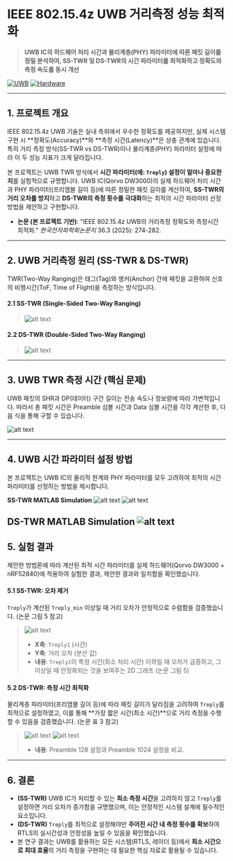 # IEEE 802.15.4z UWB 거리측정 성능 최적화

> **UWB IC의 하드웨어 처리 시간과 물리계층(PHY) 파라미터에 따른 패킷 길이를 정밀 분석하여, SS-TWR 및 DS-TWR의 시간 파라미터를 최적화하고 정확도와 측정 속도를 동시 개선**

[![UWB](https://img.shields.io/badge/UWB-IEEE%20802.15.4z-blue)](https://www.ieee802.org/15/pub/TG4z.html)
[![Hardware](https://img.shields.io/badge/Hardware-DW3000%20+%20nRF52840-orange)]()

---

## 1. 프로젝트 개요

IEEE 802.15.4z UWB 기술은 실내 측위에서 우수한 정확도를 제공하지만, 실제 시스템 구현 시 **정확도(Accuracy)**와 **측정 시간(Latency)**은 상충 관계에 있습니다. 특히 거리 측정 방식(SS-TWR vs DS-TWR)이나 물리계층(PHY) 파라미터 설정에 따라 이 두 성능 지표가 크게 달라집니다.

본 프로젝트는 UWB TWR 방식에서 **시간 파라미터(예: `Treply`) 설정이 얼마나 중요한지**를 실험적으로 규명합니다. UWB IC(Qorvo DW3000)의 실제 하드웨어 처리 시간과 PHY 파라미터(프리앰블 길이 등)에 따른 정밀한 패킷 길이를 계산하여, **SS-TWR의 거리 오차를 방지**하고 **DS-TWR의 측정 횟수를 극대화**하는 최적의 시간 파라미터 선정 방법을 제안하고 구현합니다.

* **논문 (본 프로젝트 기반)**: "IEEE 802.15.4z UWB의 거리측정 정확도와 측정시간 최적화." *한국전자파학회논문지* 36.3 (2025): 274-282.

---

## 2. UWB 거리측정 원리 (SS-TWR & DS-TWR)

TWR(Two-Way Ranging)은 태그(Tag)와 앵커(Anchor) 간에 패킷을 교환하여 신호의 비행시간(ToF, Time of Flight)을 측정하는 방식입니다.

#### 2.1 SS-TWR (Single-Sided Two-Way Ranging)
> ![alt text](/imgs/image-2.png)

#### 2.2 DS-TWR (Double-Sided Two-Way Ranging)
> ![alt text](/imgs/image-3.png)

---

## 3. UWB TWR 측정 시간 (핵심 문제)

UWB 패킷의 SHR과 DP(데이터) 구간 길이는 전송 속도나 정보량에 따라 가변적입니다. 따라서 총 패킷 시간은 Preamble 심볼 시간과 Data 심볼 시간을 각각 계산한 후, 다음 식을 통해 구할 수 있습니다.

![alt text](/imgs/image-4.png)

---

## 4. UWB 시간 파라미터 설정 방법 

본 프로젝트는 UWB IC의 물리적 한계와 PHY 파라미터를 모두 고려하여 최적의 시간 파라미터를 선정하는 방법을 제시합니다.

**SS-TWR MATLAB Simulation**
![alt text](/imgs/image-5.png) ![alt text](/imgs/image-6.png)

**DS-TWR MATLAB Simulation**
![alt text](/imgs/image-7.png)
---

## 5. 실험 결과

제안한 방법론에 따라 계산된 최적 시간 파라미터를 실제 하드웨어(Qorvo DW3000 + nRF52840)에 적용하여 실험한 결과, 제안한 결과와 일치함을 확인했습니다.

#### 5.1 SS-TWR: 오차 제거
`Treply`가 계산된 `Treply_min` 이상일 때 거리 오차가 안정적으로 수렴함을 검증했습니다. (논문 그림 5 참고)

> ![alt text](/imgs/image-8.png)
>
> * **X축**: `Treply1` (시간)
> * **Y축**: 거리 오차 (분산 값)
> * **내용**: `Treply1`이 특정 시간(최소 처리 시간) 이하일 때 오차가 급증하고, 그 이상일 때 안정화되는 것을 보여주는 2D 그래프 (논문 그림 5)

#### 5.2 DS-TWR: 측정 시간 최적화
물리계층 파라미터(프리앰블 길이 등)에 따라 패킷 길이가 달라짐을 고려하여 `Treply`를 최적으로 설정하였고, 이를 통해 **가장 짧은 시간(최소 시간)**으로 거리 측정을 수행할 수 있음을 검증했습니다. (논문 표 3 참고)

> ![alt text](/imgs/image.png) ![alt text](/imgs/image-10.png)
> * **내용**: Preamble 128 설정과 Preamble 1024 설정을 비교.

---

## 6. 결론
* **(SS-TWR)** UWB IC가 처리할 수 있는 **최소 측정 시간**을 고려하지 않고 `Treply`를 설정하면 거리 오차가 증가함을 규명했으며, 이는 안정적인 시스템 설계에 필수적인 요소입니다.
* **(DS-TWR)** `Treply`를 최적으로 설정해야만 **주어진 시간 내 측정 횟수를 확보**하여 RTLS의 실시간성과 안정성을 높일 수 있음을 확인했습니다.
* 본 연구 결과는 UWB를 활용하는 모든 시스템(RTLS, 레이더 등)에서 **최소 시간으로 최대 효율**의 거리 측정을 구현하는 데 필요한 핵심 자료로 활용될 수 있습니다.